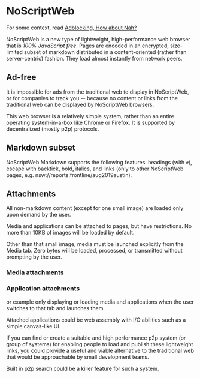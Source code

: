 # NoScriptWeb

For some context, read  [Adblocking, How about Nah?](https://www.eff.org/deeplinks/2019/07/adblocking-how-about-nah)

NoScriptWeb is a new type of lightweight, high-performance web browser that is *100% JavaScript free*. Pages are encoded in an encrypted, size-limited subset of markdown distributed in a content-oriented (rather than server-centric) fashion. They load almost instantly from network peers.

## Ad-free

It is impossible for ads from the traditional web to display in NoScriptWeb, or for companies to track you -- because no content or links from the traditional web can be displayed by NoScriptWeb browsers.

This web browser is a relatively simple system, rather than an entire operating system-in-a-box like Chrome or Firefox. It is supported by decentralized (mostly p2p) protocols.
 
 ## Markdown subset
 
NoScriptWeb Markdown supports the following features: headings (with `#`), escape with backtick, bold, italics, and links (only to other NoScriptWeb pages, e.g. nsw://reports.frontline/aug2019austin).
 
 ## Attachments
 
 All non-markdown content (except for one small image) are loaded only upon demand by the user.
 
Media and applications can be attached to pages, but have restrictions.  No more than 10KB of images will be loaded by default.

Other than that small image, media must be launched explicitly from the Media tab.  Zero bytes will be loaded, processed, or transmitted without prompting by the user.

### Media attachments


### Application attachments

or example only displaying or loading media and applications when the user switches to that tab and launches them.

Attached applications could be web assembly with I/O abilities such as a simple canvas-like UI.

If you can find or create a suitable and high performance p2p system (or group of systems) for enabling people to load and publish these lightweight links, you could provide a useful and viable alternative to the traditional web that would be approachable by small development teams.

Built in p2p search could be a killer feature for such a system.
